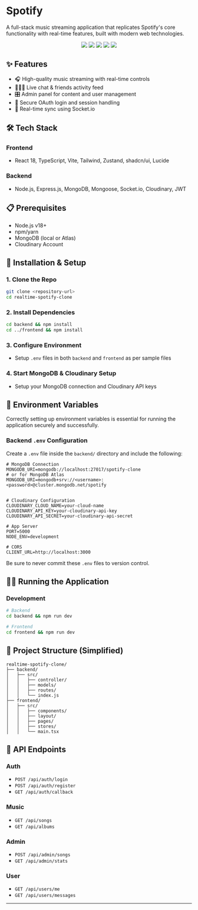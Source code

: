 # Spotify

A full-stack music streaming application that replicates Spotify's core functionality with real-time features, built with modern web technologies.

<p align="center">
  <img src="https://img.shields.io/badge/Spotify-Clone-1DB954?style=for-the-badge&logo=spotify&logoColor=white" />
  <img src="https://img.shields.io/badge/React-20232A?style=for-the-badge&logo=react&logoColor=61DAFB" />
  <img src="https://img.shields.io/badge/TypeScript-007ACC?style=for-the-badge&logo=typescript&logoColor=white" />
  <img src="https://img.shields.io/badge/Node.js-43853D?style=for-the-badge&logo=node.js&logoColor=white" />
  <img src="https://img.shields.io/badge/Socket.io-black?style=for-the-badge&logo=socket.io&badgeColor=010101" />
</p>

## ✨ Features

- 🎧 High-quality music streaming with real-time controls
- 🧑‍🤝‍🧑 Live chat & friends activity feed
- 🎛️ Admin panel for content and user management
- 🔐 Secure OAuth login and session handling
- 📡 Real-time sync using Socket.io

## 🛠️ Tech Stack

### Frontend

- React 18, TypeScript, Vite, Tailwind, Zustand, shadcn/ui, Lucide

### Backend

- Node.js, Express.js, MongoDB, Mongoose, Socket.io, Cloudinary, JWT

## 📋 Prerequisites

- Node.js v18+
- npm/yarn
- MongoDB (local or Atlas)
- Cloudinary Account

## 🚀 Installation & Setup

### 1. Clone the Repo

```bash
git clone <repository-url>
cd realtime-spotify-clone
```

### 2. Install Dependencies

```bash
cd backend && npm install
cd ../frontend && npm install
```

### 3. Configure Environment

- Setup `.env` files in both `backend` and `frontend` as per sample files

### 4. Start MongoDB & Cloudinary Setup

- Setup your MongoDB connection and Cloudinary API keys

## 🔐 Environment Variables

Correctly setting up environment variables is essential for running the application securely and successfully.

### Backend `.env` Configuration

Create a `.env` file inside the `backend/` directory and include the following:

```env
# MongoDB Connection
MONGODB_URI=mongodb://localhost:27017/spotify-clone
# or for MongoDB Atlas
MONGODB_URI=mongodb+srv://<username>:<password>@cluster.mongodb.net/spotify


# Cloudinary Configuration
CLOUDINARY_CLOUD_NAME=your-cloud-name
CLOUDINARY_API_KEY=your-cloudinary-api-key
CLOUDINARY_API_SECRET=your-cloudinary-api-secret

# App Server
PORT=5000
NODE_ENV=development

# CORS
CLIENT_URL=http://localhost:3000
```

Be sure to never commit these `.env` files to version control.

## 🏃‍♂️ Running the Application

### Development

```bash
# Backend
cd backend && npm run dev

# Frontend
cd frontend && npm run dev
```

## 📁 Project Structure (Simplified)

```
realtime-spotify-clone/
├── backend/
│   ├── src/
│   │   ├── controller/
│   │   ├── models/
│   │   ├── routes/
│   │   └── index.js
├── frontend/
│   ├── src/
│   │   ├── components/
│   │   ├── layout/
│   │   ├── pages/
│   │   ├── stores/
│   │   └── main.tsx
```

## 🔧 API Endpoints

### Auth

- `POST /api/auth/login`
- `POST /api/auth/register`
- `GET /api/auth/callback`

### Music

- `GET /api/songs`
- `GET /api/albums`

### Admin

- `POST /api/admin/songs`
- `GET /api/admin/stats`

### User

- `GET /api/users/me`
- `GET /api/users/messages`

---
